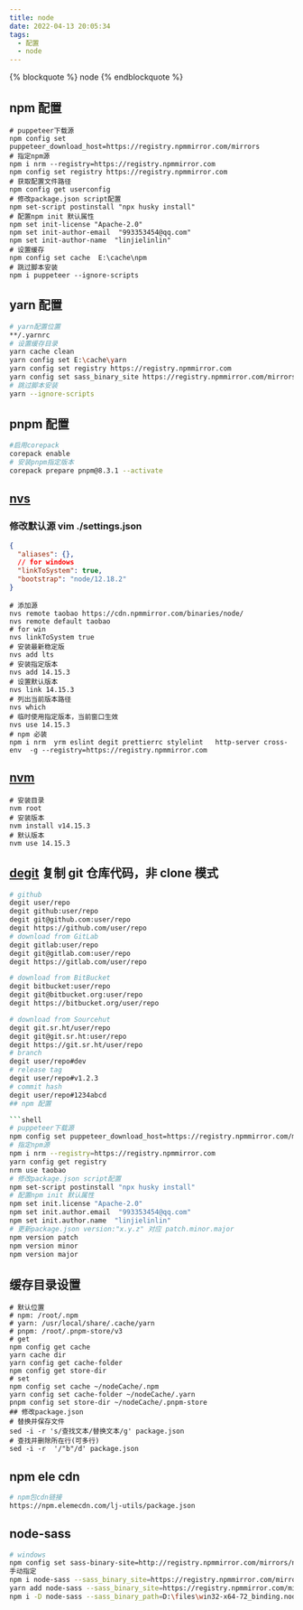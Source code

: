 ```yaml
---
title: node
date: 2022-04-13 20:05:34
tags:
  - 配置
  - node
---
```


{% blockquote %} node {% endblockquote %}

<!--more-->

## npm 配置

```shell
# puppeteer下载源
npm config set puppeteer_download_host=https://registry.npmmirror.com/mirrors
# 指定npm源
npm i nrm --registry=https://registry.npmmirror.com
npm config set registry https://registry.npmmirror.com
# 获取配置文件路径
npm config get userconfig
# 修改package.json script配置
npm set-script postinstall "npx husky install"
# 配置npm init 默认属性
npm set init-license "Apache-2.0"
npm set init-author-email  "993353454@qq.com"
npm set init-author-name  "linjielinlin"
# 设置缓存
npm config set cache  E:\cache\npm
# 跳过脚本安装
npm i puppeteer --ignore-scripts
```

## yarn 配置

```sh
# yarn配置位置
**/.yarnrc
# 设置缓存目录
yarn cache clean
yarn config set E:\cache\yarn
yarn config set registry https://registry.npmmirror.com
yarn config set sass_binary_site https://registry.npmmirror.com/mirrors/node-sass/
# 跳过脚本安装
yarn --ignore-scripts
```

## pnpm 配置

```sh
#启用corepack
corepack enable
# 安装pnpm指定版本
corepack prepare pnpm@8.3.1 --activate
```

## [nvs](https://github.com/jasongin/nvs/releases)

### 修改默认源 vim ./settings.json

```json
{
  "aliases": {},
  // for windows
  "linkToSystem": true,
  "bootstrap": "node/12.18.2"
}
```

```shell
# 添加源
nvs remote taobao https://cdn.npmmirror.com/binaries/node/
nvs remote default taobao
# for win
nvs linkToSystem true
# 安装最新稳定版
nvs add lts
# 安装指定版本
nvs add 14.15.3
# 设置默认版本
nvs link 14.15.3
# 列出当前版本路径
nvs which
# 临时使用指定版本，当前窗口生效
nvs use 14.15.3
# npm 必装
npm i nrm  yrm eslint degit prettierrc stylelint   http-server cross-env  -g --registry=https://registry.npmmirror.com
```

## [nvm](https://github.com/coreybutler/nvm-windows)

```shell
# 安装目录
nvm root
# 安装版本
nvm install v14.15.3
# 默认版本
nvm use 14.15.3
```

## [degit](https://www.npmjs.com/package/degit) 复制 git 仓库代码，非 clone 模式

````sh
# github
degit user/repo
degit github:user/repo
degit git@github.com:user/repo
degit https://github.com/user/repo
# download from GitLab
degit gitlab:user/repo
degit git@gitlab.com:user/repo
degit https://gitlab.com/user/repo

# download from BitBucket
degit bitbucket:user/repo
degit git@bitbucket.org:user/repo
degit https://bitbucket.org/user/repo

# download from Sourcehut
degit git.sr.ht/user/repo
degit git@git.sr.ht:user/repo
degit https://git.sr.ht/user/repo
# branch
degit user/repo#dev
# release tag
degit user/repo#v1.2.3
# commit hash
degit user/repo#1234abcd
## npm 配置

```shell
# puppeteer下载源
npm config set puppeteer_download_host=https://registry.npmmirror.com/mirrors
# 指定npm源
npm i nrm --registry=https://registry.npmmirror.com
yarn config get registry
nrm use taobao
# 修改package.json script配置
npm set-script postinstall "npx husky install"
# 配置npm init 默认属性
npm set init.license "Apache-2.0"
npm set init.author.email  "993353454@qq.com"
npm set init.author.name  "linjielinlin"
# 更新package.json version:"x.y.z" 对应 patch.minor.major
npm version patch
npm version minor
npm version major
````

## 缓存目录设置

```shell
# 默认位置
# npm: /root/.npm
# yarn: /usr/local/share/.cache/yarn
# pnpm: /root/.pnpm-store/v3
# get
npm config get cache
yarn cache dir
yarn config get cache-folder
npm config get store-dir
# set
npm config set cache ~/nodeCache/.npm
yarn config set cache-folder ~/nodeCache/.yarn
pnpm config set store-dir ~/nodeCache/.pnpm-store
## 修改package.json
# 替换并保存文件
sed -i -r 's/查找文本/替换文本/g' package.json
# 查找并删除所在行(可多行)
sed -i -r  '/"b"/d' package.json
```

## npm ele cdn

```sh
# npm包cdn链接
https://npm.elemecdn.com/lj-utils/package.json
```

## node-sass

```sh
# windows
npm config set sass-binary-site=http://registry.npmmirror.com/mirrors/node-sass
手动指定
npm i node-sass --sass_binary_site=https://registry.npmmirror.com/mirrors/node-sass/
yarn add node-sass --sass_binary_site=https://registry.npmmirror.com/mirrors/node-sass/
npm i -D node-sass --sass_binary_path=D:\files\win32-x64-72_binding.node
```
